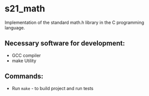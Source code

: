 # s21_math
Implementation of the standard math.h library in the C programming language.
## Necessary software for development:
- GCC compiler
- make Utility
## Commands:
- Run `make` - to build project and run tests
